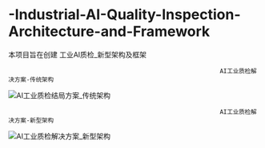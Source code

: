 # -Industrial-AI-Quality-Inspection-Architecture-and-Framework
本项目旨在创建 工业AI质检_新型架构及框架
                                                              
                                                               AI工业质检解决方案-传统架构

![AI工业质检结局方案_传统架构](https://github.com/StarShang/-Industrial-AI-Quality-Inspection-Architecture-and-Framework/assets/51013149/293e9199-ad65-439b-b880-195f926219d5)

                                                               AI工业质检解决方案-新型架构
![AI工业质检解决方案_新型架构](https://github.com/StarShang/-Industrial-AI-Quality-Inspection-Architecture-and-Framework/assets/51013149/f70a52c3-7b79-459d-9732-43b7f3aa16fc)

